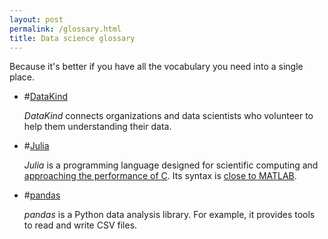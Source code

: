```yaml
---
layout: post
permalink: /glossary.html
title: Data science glossary
---
```


Because it's better if you have all the vocabulary you need into a single place.

* #[DataKind](http://www.datakind.org/)

   *DataKind* connects organizations and data scientists who volunteer to help them understanding their data.  
   
* #[Julia](http://julialang.org/)

   *Julia* is a programming language designed for scientific computing and [approaching the performance of C](http://julialang.org/benchmarks/). Its syntax is [close to MATLAB](https://github.com/lakras/matlab-to-julia).

* #[pandas](http://pandas.pydata.org/)

   *pandas* is a Python data analysis library. For example, it provides tools to read and write CSV files.  
